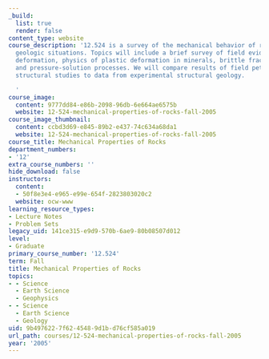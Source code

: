 ```yaml
---
_build:
  list: true
  render: false
content_type: website
course_description: '12.524 is a survey of the mechanical behavior of rocks in natural
  geologic situations. Topics will include a brief survey of field evidence of rock
  deformation, physics of plastic deformation in minerals, brittle fracture and sliding,
  and pressure-solution processes. We will compare results of field petrologic and
  structural studies to data from experimental structural geology.

  '
course_image:
  content: 9777dd84-e86b-2098-96db-6e664ae6575b
  website: 12-524-mechanical-properties-of-rocks-fall-2005
course_image_thumbnail:
  content: ccbd3d69-e845-89b2-e437-74c634a68da1
  website: 12-524-mechanical-properties-of-rocks-fall-2005
course_title: Mechanical Properties of Rocks
department_numbers:
- '12'
extra_course_numbers: ''
hide_download: false
instructors:
  content:
  - 50f8e3e4-e965-e99e-654f-2823803020c2
  website: ocw-www
learning_resource_types:
- Lecture Notes
- Problem Sets
legacy_uid: 141ce315-e9d9-570b-6ae9-80b08507d012
level:
- Graduate
primary_course_number: '12.524'
term: Fall
title: Mechanical Properties of Rocks
topics:
- - Science
  - Earth Science
  - Geophysics
- - Science
  - Earth Science
  - Geology
uid: 9b497622-7f62-4548-9d1b-d76cf585a019
url_path: courses/12-524-mechanical-properties-of-rocks-fall-2005
year: '2005'
---
```


